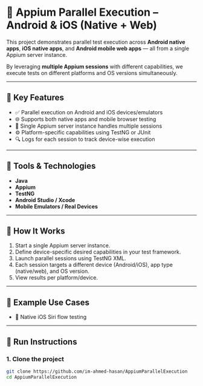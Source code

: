 # 🤖 Appium Parallel Execution – Android & iOS (Native + Web)

This project demonstrates parallel test execution across **Android native apps**, **iOS native apps**, and **Android mobile web apps** — all from a single Appium server instance.

By leveraging **multiple Appium sessions** with different capabilities, we execute tests on different platforms and OS versions simultaneously.

---

## 📌 Key Features

- ✅ Parallel execution on Android and iOS devices/emulators
- 🌐 Supports both native apps and mobile browser testing
- 🔁 Single Appium server instance handles multiple sessions
- ⚙️ Platform-specific capabilities using TestNG or JUnit
- 🔍 Logs for each session to track device-wise execution

---

## 🧰 Tools & Technologies

- **Java**
- **Appium**
- **TestNG** 
- **Android Studio / Xcode**
- **Mobile Emulators / Real Devices**

---

## 🚀 How It Works

1. Start a single Appium server instance.
2. Define device-specific desired capabilities in your test framework.
3. Launch parallel sessions using TestNG XML.
4. Each session targets a different device (Android/iOS), app type (native/web), and OS version.
5. View results per platform/device.

---

## 🧪 Example Use Cases

- 📱 Native iOS Siri flow testing

---

## 🚀 Run Instructions

### 1. Clone the project

```bash
git clone https://github.com/im-ahmed-hasan/AppiumParallelExecution
cd AppiumParallelExecution

